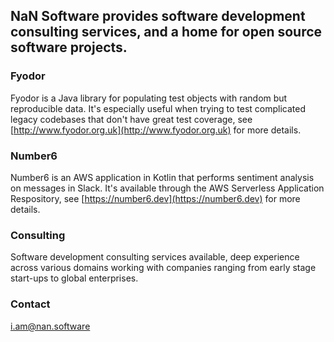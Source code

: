 ## NaN Software provides software development consulting services, and a home for open source software projects.

### Fyodor 
Fyodor is a Java library for populating test objects with random but reproducible data. It's especially useful when trying to test complicated legacy codebases that don't have great test coverage, see [http://www.fyodor.org.uk](http://www.fyodor.org.uk) for more details.

### Number6
Number6 is an AWS application in Kotlin that performs sentiment analysis on messages in Slack. It's available through the AWS Serverless Application Respository, see [https://number6.dev](https://number6.dev) for more details.

### Consulting
Software development consulting services available, deep experience across various domains working with companies ranging from early stage start-ups to global enterprises.

### Contact
[i.am@nan.software](mailto:i.am@nan.software)


